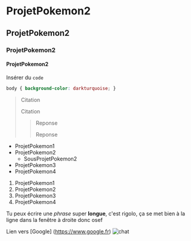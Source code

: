 # ProjetPokemon2 
## ProjetPokemon2
### ProjetPokemon2
#### ProjetPokemon2

Insérer du `code`
```css
body { background-color: darkturquoise; }
```

> Citation
> 
> Citation
> > Reponse
> > 
> > Reponse

* ProjetPokemon1
* ProjetPokemon2
    * SousProjetPokemon2
* ProjetPokemon3
* ProjetPokemon4

1. ProjetPokemon1
2. ProjetPokemon2
3. ProjetPokemon3
4. ProjetPokemon4

Tu peux écrire une *phrase* super **longue**, c'est rigolo, ça se met bien à la ligne dans la fenêtre à droite donc osef

Lien vers [Google] (https://www.google.fr)
![chat](https://cdn.discordapp.com/attachments/283981867164631040/309694902667575319/10402383_10205204238938061_204081676176156327_n.jpg)